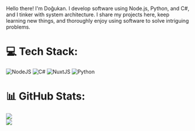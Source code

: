 Hello there! I'm Doğukan. I develop software using Node.js, Python, and C#, and I tinker with system architecture. I share my projects here, keep learning new things, and thoroughly enjoy using software to solve intriguing problems.


# 💻 Tech Stack:
![NodeJS](https://img.shields.io/badge/node.js-6DA55F?style=for-the-badge&logo=node.js&logoColor=white) ![C#](https://img.shields.io/badge/c%23-%23239120.svg?style=for-the-badge&logo=c-sharp&logoColor=white) ![NuxtJS](https://img.shields.io/badge/Nuxt-black?style=for-the-badge&logo=nuxt.js&logoColor=white) ![Python](https://img.shields.io/badge/python-3670A0?style=for-the-badge&logo=python&logoColor=ffdd54)
# 📊 GitHub Stats:
![](https://github-readme-stats.vercel.app/api?username=DogukanGezer&theme=dark&hide_border=false&include_all_commits=false&count_private=false)<br/>
![](https://github-readme-streak-stats.herokuapp.com/?user=DogukanGezer&theme=dark&hide_border=false)<br/>
